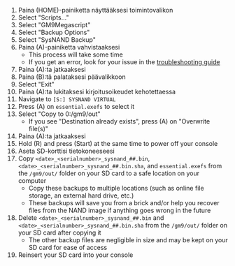 1. Paina (HOME)-painiketta näyttääksesi toimintovalikon
2. Select "Scripts..."
3. Select "GM9Megascript"
4. Select "Backup Options"
5. Select "SysNAND Backup"
6. Paina (A)-painiketta vahvistaaksesi
   - This process will take some time
   - If you get an error, look for your issue in the [troubleshooting guide](troubleshooting#finalizing-setup)
7. Paina (A):ta jatkaaksesi
8. Paina (B):tä palataksesi päävalikkoon
9. Select "Exit"
10. Paina (A):ta lukitaksesi kirjoitusoikeudet kehotettaessa
11. Navigate to `[S:] SYSNAND VIRTUAL`
12. Press (A) on `essential.exefs` to select it
13. Select "Copy to 0:/gm9/out"
    - If you see "Destination already exists", press (A) on "Overwrite file(s)"
14. Paina (A):ta jatkaaksesi
15. Hold (R) and press (Start) at the same time to power off your console
16. Aseta SD-korttisi tietokoneeseesi
17. Copy `<date>_<serialnumber>_sysnand_##.bin`, `<date>_<serialnumber>_sysnand_##.bin.sha`, and `essential.exefs` from the `/gm9/out/` folder on your SD card to a safe location on your computer
    - Copy these backups to multiple locations (such as online file storage, an external hard drive, etc.)
    - These backups will save you from a brick and/or help you recover files from the NAND image if anything goes wrong in the future
18. Delete `<date>_<serialnumber>_sysnand_##.bin` and `<date>_<serialnumber>_sysnand_##.bin.sha` from the `/gm9/out/` folder on your SD card after copying it
    - The other backup files are negligible in size and may be kept on your SD card for ease of access
19. Reinsert your SD card into your console
